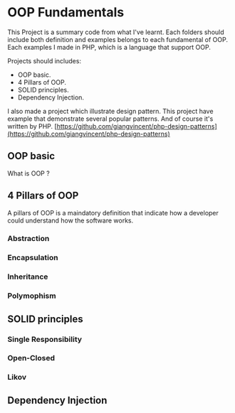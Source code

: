 # OOP Fundamentals

This Project is a summary code from what I've learnt. Each folders should include both definition and examples belongs to each fundamental of OOP. Each examples I made in PHP, which is a language that support OOP.

Projects should includes:

- OOP basic.
- 4 Pillars of OOP.
- SOLID principles.
- Dependency Injection.

I also made a project which illustrate design pattern. This project have example that demonstrate several popular patterns. And of course it's written by PHP.
[https://github.com/giangvincent/php-design-patterns](https://github.com/giangvincent/php-design-patterns)

## OOP basic

What is OOP ?

## 4 Pillars of OOP

A pillars of OOP is a maindatory definition that indicate how a developer could understand how the software works.

### Abstraction

### Encapsulation

### Inheritance

### Polymophism

## SOLID principles

### Single Responsibility

### Open-Closed

### Likov

### 

## Dependency Injection

